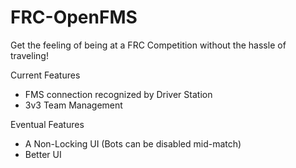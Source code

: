 FRC-OpenFMS
===========

Get the feeling of being at a FRC Competition without the hassle of traveling!

Current Features
  * FMS connection recognized by Driver Station
  * 3v3 Team Management

Eventual Features
  * A Non-Locking UI (Bots can be disabled mid-match)
  * Better UI
